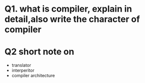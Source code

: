# Q1. what is compiler, explain in detail,also write the character of compiler

# Q2 short note on
- translator
- interperitor
- compiler architecture 

